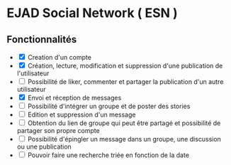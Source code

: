 # EJAD Social Network ( ESN )

## Fonctionnalités
* <input type="checkbox" checked> Creation d'un compte
* <input type="checkbox" checked> Création, lecture, modification et suppression d'une publication de l'utilisateur
* <input type="checkbox"> Possibilité de liker, commenter et partager la publication d'un autre utilisateur
* <input type="checkbox" checked> Envoi et réception de messages
* <input type="checkbox"> Possibilité d'intégrer un groupe et de poster des stories
* <input type="checkbox"> Edition et suppression d'un message
* <input type="checkbox"> Obtention du lien de groupe qui peut être partagé et possibilité de partager son propre compte
* <input type="checkbox"> Possibilité d'épingler un message dans un groupe, une discussion ou une publication
* <input type="checkbox"> Pouvoir faire une recherche triée en fonction de la date

